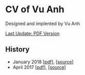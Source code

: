 # CV of Vu Anh

Designed and implented by Vu Anh

[Last Update: PDF Version](https://github.com/rain1024/cv/blob/master/pdf/cv.pdf)

## History
* January 2018 [[pdf](https://github.com/rain1024/cv/blob/201801/pdf/cv.pdf)], [[source](https://github.com/rain1024/cv/tree/201801)]
* April 2017 [[pdf](https://github.com/rain1024/cv/blob/201704/pdf/cv.pdf)], [[source](https://github.com/rain1024/cv/tree/201704)]